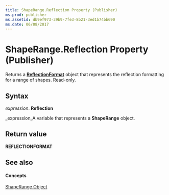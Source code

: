 ```yaml
---
title: ShapeRange.Reflection Property (Publisher)
ms.prod: publisher
ms.assetid: db9ef973-39b9-7fe3-8b21-3ed1b74bb690
ms.date: 06/08/2017
---
```



# ShapeRange.Reflection Property (Publisher)

Returns a  **[ReflectionFormat](reflectionformat-object-publisher.md)** object that represents the reflection formatting for a range of shapes. Read-only.


## Syntax

 _expression_. **Reflection**

 _expression_A variable that represents a  **ShapeRange** object.


## Return value

 **REFLECTIONFORMAT**


## See also


#### Concepts


 [ShapeRange Object](shaperange-object-publisher.md)

